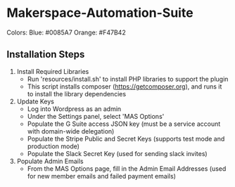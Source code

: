 # Makerspace-Automation-Suite

Colors:
Blue: #0085A7
Orange: #F47B42

## Installation Steps

1. Install Required Libraries
    * Run 'resources/install.sh' to install PHP libraries to support the plugin
    * This script installs composer (https://getcomposer.org), and runs it to install the library dependencies
2. Update Keys
    * Log into Wordpress as an admin
    * Under the Settings panel, select 'MAS Options'
    * Populate the G Suite access JSON key (must be a service account with domain-wide delegation)
    * Populate the Stripe Public and Secret Keys (supports test mode and production mode)
    * Populate the Slack Secret Key (used for sending slack invites)
3. Populate Admin Emails
    * From the MAS Options page, fill in the Admin Email Addresses (used for new member emails and failed payment emails)
